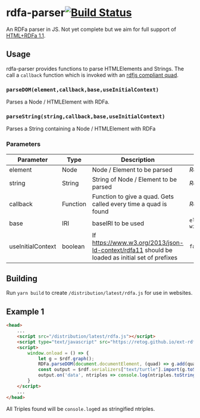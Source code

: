 # rdfa-parser[![Build Status](https://travis-ci.org/factsmission/rdfa-parser.svg?branch=master)](https://travis-ci.org/factsmission/rdfa-parser)

An RDFa parser in JS. Not yet complete but we aim for full support of [HTML+RDFa 1.1](https://www.w3.org/TR/html-rdfa/).

## Usage

rdfa-parser provides functions to parse HTMLElements and Strings. The call a `callback` function which is invoked with an [rdfjs compliant quad](http://rdf.js.org/#quad-interface).

### `parseDOM(element,callback,base,useInitialContext)`

Parses a Node / HTMLElement with RDFa.

### `parseString(string,callback,base,useInitialContext)`

Parses a String containing a Node / HTMLElement with RDFa

### Parameters

| Parameter | Type | Description | Default |
| - | - | - | - |
| element | Node | Node / Element to be parsed | _Required Parameter_ |
| string | String | String of Node / Element to be parsed | _Required Parameter_ |
| callback | Function | Function to give a quad. Gets called every time a quad is found | _Required Parameter_ |
| base | IRI | baseIRI to be used | `element.baseURI \|\| window.location.href` |
| useInitialContext | boolean | If https://www.w3.org/2013/json-ld-context/rdfa11 should be loaded as initial set of prefixes | `false` |
 
## Building

Run `yarn build` to create `/distribution/latest/rdfa.js` for use in websites.

## Example 1
```html
<head>
    ...
    <script src="/distribution/latest/rdfa.js"></script>
    <script type="text/javascript" src="https://retog.github.io/ext-rdflib/latest/rdf.js"></script>
    <script>
        window.onload = () => {
            let g = $rdf.graph();
            RDFa.parseDOM(document.documentElement, (quad) => g.add(quad));
            const output = $rdf.serializers["text/turtle"].import(g.toStream());
            output.on('data', ntriples => console.log(ntriples.toString()));
        }
    </script>
    ...
</head>
```
All Triples found will be `console.log`ed as stringified ntriples.